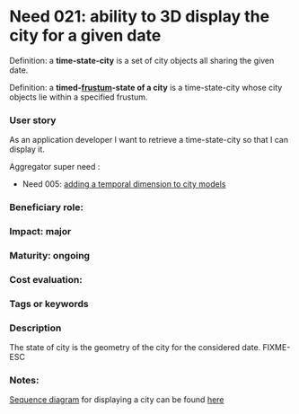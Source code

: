 # Need 021: ability to 3D display the city for a given date 

Definition: a **time-state-city** is a set of city objects all sharing the given date.

Definition: a **timed-[frustum](https://en.wikipedia.org/wiki/Frustum)-state of a city** 
is a time-state-city whose city objects lie within a specified frustum.

### User story
As an application developer I want to retrieve a time-state-city so that I can display it.

Aggregator super need :
* Need 005: [adding a temporal dimension to city models](Need005.md)

### Beneficiary role:

### Impact: major

### Maturity: ongoing

### Cost evaluation:

### Tags or keywords

### Description
The state of city is the geometry of the city for the considered date.
FIXME-ESC

### Notes:
[Sequence diagram](https://en.wikipedia.org/wiki/Sequence_diagram) for displaying a city can be found [here](../Architecture/Application.md#sequence-diagram-describing-the-workflow-when-displaying-a-city-using-our-application-without-temporality)
 
